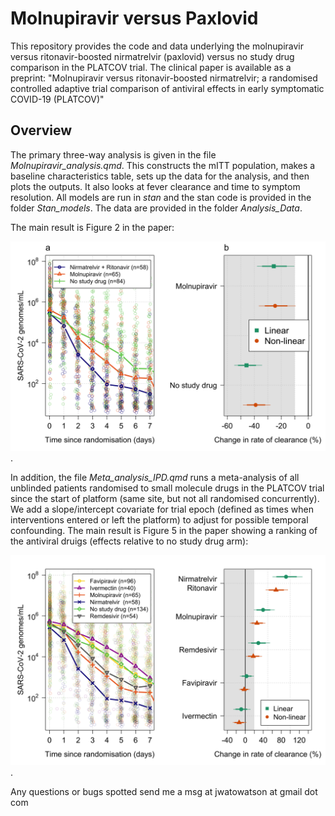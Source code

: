 # Molnupiravir versus Paxlovid
 
 This repository provides the code and data underlying the molnupiravir versus ritonavir-boosted nirmatrelvir (paxlovid) versus no study drug comparison in the PLATCOV trial. The clinical paper is available as a preprint: "Molnupiravir versus ritonavir-boosted nirmatrelvir; a randomised controlled adaptive trial comparison of antiviral effects in early symptomatic COVID-19 (PLATCOV)"
 
 
## Overview

The primary three-way analysis is given in the file *Molnupiravir_analysis.qmd*. This constructs the mITT population, makes a baseline characteristics table, sets up the data for the analysis, and then plots the outputs. It also looks at fever clearance and time to symptom resolution. All models are run in *stan* and the stan code is provided in the folder *Stan_models*. The data are provided in the folder *Analysis_Data*.

The main result is Figure 2 in the paper:


![](Molnupiravir_analysis_files/figure-html/Figure_main-1.png "Comparison of viral clearance in the three randomised arms").


In addition, the file *Meta_analysis_IPD.qmd* runs a meta-analysis of all unblinded patients randomised to small molecule drugs in the PLATCOV trial since the start of platform (same site, but not all randomised concurrently). We add a slope/intercept covariate for trial epoch (defined as times when interventions entered or left the platform) to adjust for possible temporal confounding. The main result is Figure 5 in the paper showing a ranking of the antiviral druigs (effects relative to no study drug arm):

![](Meta_analysis_IPD_files/figure-html/Meta_analysis_main-1.png "Comparison of viral clearance in across all small molecule drugs studied").


Any questions or bugs spotted send me a msg at jwatowatson at gmail dot com

